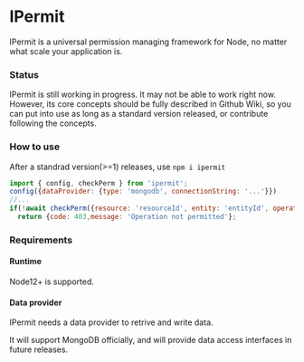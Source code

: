 # IPermit
IPermit is a universal permission managing framework for Node, no matter what scale your application is.

### Status
IPermit is still working in progress. It may not be able to work right now.
However, its core concepts should be fully described in Github Wiki, so you can put into use as long as a standard version released, or contribute following the concepts.

### How to use
After a standrad version(>=1) releases, use `npm i ipermit`
```js
import { config, checkPerm } from 'ipermit';
config({dataProvider: {type: 'mongodb', connectionString: '...'}})
//...
if(!await checkPerm({resource: 'resourceId', entity: 'entityId', operation: 'read'}))
  return {code: 403,message: 'Operation not permitted'};
```

### Requirements
#### Runtime
Node12+ is supported.
#### Data provider
IPermit needs a data provider to retrive and write data.

It will support MongoDB officially, and will provide data access interfaces in future releases.